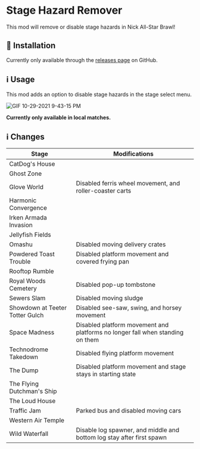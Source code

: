 # Stage Hazard Remover

This mod will remove or disable stage hazards in Nick All-Star Brawl!

## 🚀 Installation

Currently only available through the [releases page](https://github.com/megalon/nick-stage-hazard-remover-mod/releases) on GitHub.

## ℹ Usage

This mod adds an option to disable stage hazards in the stage select menu.

![GIF 10-29-2021 9-43-15 PM](https://user-images.githubusercontent.com/27714637/139522945-575806e5-e139-4f16-a048-7c372acb9b70.gif)

**Currently only available in local matches.**

## ℹ Changes

| Stage | Modifications |
|----|----|
| CatDog's House | |
| Ghost Zone | |
| Glove World | Disabled ferris wheel movement, and roller-coaster carts | 
| Harmonic Convergence | | 
| Irken Armada Invasion | |
| Jellyfish Fields | |
| Omashu | Disabled moving delivery crates | 
| Powdered Toast Trouble | Disabled platform movement and covered frying pan |
| Rooftop Rumble | |
| Royal Woods Cemetery | Disabled pop-up tombstone |
| Sewers Slam | Disabled moving sludge |
| Showdown at Teeter Totter Gulch | Disabled see-saw, swing, and horsey movement |
| Space Madness |  Disabled platform movement and platforms no longer fall when standing on them |
| Technodrome Takedown | Disabled flying platform movement |
| The Dump | Disabled platform movement and stage stays in starting state |
| The Flying Dutchman's Ship | |
| The Loud House | |
| Traffic Jam | Parked bus and disabled moving cars |
| Western Air Temple | |
| Wild Waterfall | Disable log spawner, and middle and bottom log stay after first spawn |
